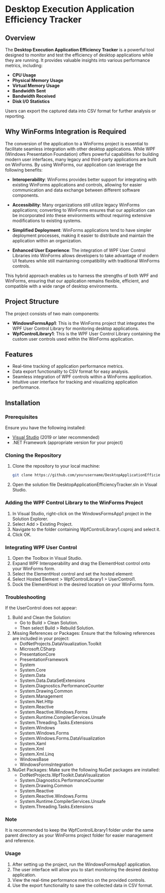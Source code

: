 # Desktop Execution Application Efficiency Tracker

## Overview

The **Desktop Execution Application Efficiency Tracker** is a powerful tool designed to monitor and test the efficiency of desktop applications while they are running. It provides valuable insights into various performance metrics, including:

- **CPU Usage**
- **Physical Memory Usage**
- **Virtual Memory Usage**
- **Bandwidth Sent**
- **Bandwidth Received**
- **Disk I/O Statistics**

Users can export the captured data into CSV format for further analysis or reporting.

## Why WinForms Integration is Required

The conversion of the application to a WinForms project is essential to facilitate seamless integration with other desktop applications. While WPF (Windows Presentation Foundation) offers powerful capabilities for building modern user interfaces, many legacy and third-party applications are built on WinForms. By using WinForms, our application can leverage the following benefits:

- **Interoperability**: WinForms provides better support for integrating with existing WinForms applications and controls, allowing for easier communication and data exchange between different software components.

- **Accessibility**: Many organizations still utilize legacy WinForms applications; converting to WinForms ensures that our application can be incorporated into these environments without requiring extensive modifications to existing systems.

- **Simplified Deployment**: WinForms applications tend to have simpler deployment processes, making it easier to distribute and maintain the application within an organization.

- **Enhanced User Experience**: The integration of WPF User Control Libraries into WinForms allows developers to take advantage of modern UI features while still maintaining compatibility with traditional WinForms controls.

This hybrid approach enables us to harness the strengths of both WPF and WinForms, ensuring that our application remains flexible, efficient, and compatible with a wide range of desktop environments.


## Project Structure

The project consists of two main components:

- **WindowsFormsApp1**: This is the WinForms project that integrates the WPF User Control Library for monitoring desktop applications.
- **WpfControlLibrary1**: This is the WPF User Control Library containing the custom user controls used within the WinForms application.

## Features

- Real-time tracking of application performance metrics.
- Data export functionality to CSV format for easy analysis.
- Seamless integration of WPF controls within a WinForms application.
- Intuitive user interface for tracking and visualizing application performance.

## Installation

### Prerequisites

Ensure you have the following installed:

- [Visual Studio](https://visualstudio.microsoft.com/) (2019 or later recommended)
- .NET Framework (appropriate version for your project)

### Cloning the Repository

1. Clone the repository to your local machine:

   ```bash
   git clone https://github.com/yourusername/DesktopApplicationEfficiencyTracker.git
   ```
2. Open the solution file DesktopApplicationEfficiencyTracker.sln in Visual Studio.

### Adding the WPF Control Library to the WinForms Project
1. In Visual Studio, right-click on the WindowsFormsApp1 project in the Solution Explorer.
2. Select Add > Existing Project.
3. Navigate to the folder containing WpfControlLibrary1.csproj and select it.
4. Click OK.

### Integrating WPF User Control
1. Open the Toolbox in Visual Studio.
2. Expand WPF Interoperability and drag the ElementHost control onto your WinForms form.
3. Select the ElementHost control and set the hosted element:
4. Select Hosted Element > WpfControlLibrary1 > UserControl1.
5. Dock the ElementHost in the desired location on your WinForms form.

### Troubleshooting
If the UserControl does not appear:
1. Build and Clean the Solution:
    - Go to Build > Clean Solution.
    - Then select Build > Rebuild Solution.
2. Missing References or Packages: Ensure that the following references are included in your project:
    - DotNetProjects.DataVisualization.Toolkit
    - Microsoft.CSharp
    - PresentationCore
    - PresentationFramework
    - System
    - System.Core
    - System.Data
    - System.Data.DataSetExtensions
    - System.Diagnostics.PerformanceCounter
    - System.Drawing.Common
    - System.Management
    - System.Net.Http
    - System.Reactive
    - System.Reactive.Windows.Forms
    - System.Runtime.CompilerServices.Unsafe
    - System.Threading.Tasks.Extensions
    - System.Windows
    - System.Windows.Forms
    - System.Windows.Forms.DataVisualization
    - System.Xaml
    - System.Xml
    - System.Xml.Linq
    - WindowsBase
    - WindowsFormsIntegration
3. NuGet Packages: Make sure the following NuGet packages are installed:
    - DotNetProjects.WpfToolkit.DataVisualization
    - System.Diagnostics.PerformanceCounter
    - System.Drawing.Common
    - System.Reactive
    - System.Reactive.Windows.Forms
    - System.Runtime.CompilerServices.Unsafe
    - System.Threading.Tasks.Extensions

### Note
It is recommended to keep the WpfControlLibrary1 folder under the same parent directory as your WinForms project folder for easier management and reference.

### Usage
1. After setting up the project, run the WindowsFormsApp1 application.
2. The user interface will allow you to start monitoring the desired desktop application.
3. View the real-time performance metrics on the provided controls.
4. Use the export functionality to save the collected data in CSV format.
